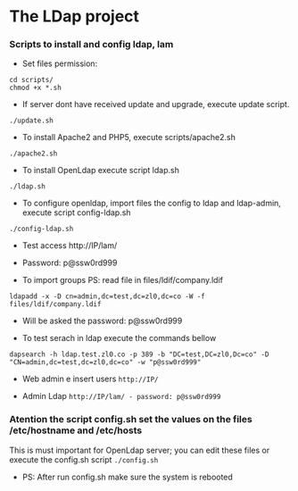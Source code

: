 # The LDap project

### Scripts to install and config ldap, lam 
- Set files permission:
```
cd scripts/
chmod +x *.sh
```

- If server dont have received update and upgrade, execute update script.
```
./update.sh
```

- To install Apache2 and PHP5, execute scripts/apache2.sh
```
./apache2.sh
```

- To install OpenLdap execute script ldap.sh
```
./ldap.sh
```

- To configure openldap, import files the config to ldap and ldap-admin, execute script config-ldap.sh
```
./config-ldap.sh
```

- Test access http://IP/lam/
- Password: p@ssw0rd999

- To import groups 
PS: read file in files/ldif/company.ldif
```
ldapadd -x -D cn=admin,dc=test,dc=zl0,dc=co -W -f files/ldif/company.ldif
```
- Will be asked the password: p@ssw0rd999

- To test serach in ldap execute the commands bellow
```
dapsearch -h ldap.test.zl0.co -p 389 -b "DC=test,DC=zl0,Dc=co" -D "CN=admin,dc=test,dc=zl0,dc=co" -w "p@ssw0rd999"
```

- Web admin e insert users
```http://IP/```

- Admin Ldap
```http://IP/lam/ - password: p@ssw0rd999```

### Atention the script config.sh set the values on the files /etc/hostname and /etc/hosts
This is must important for OpenLdap server; you can edit these files or execute the config.sh script
```./config.sh```
* PS: After run config.sh make sure the system is rebooted
